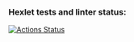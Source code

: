 ### Hexlet tests and linter status:
[![Actions Status](https://github.com/AlexanderPolovykh/frontend-project-lvl2/workflows/hexlet-check/badge.svg)](https://github.com/AlexanderPolovykh/frontend-project-lvl2/actions)